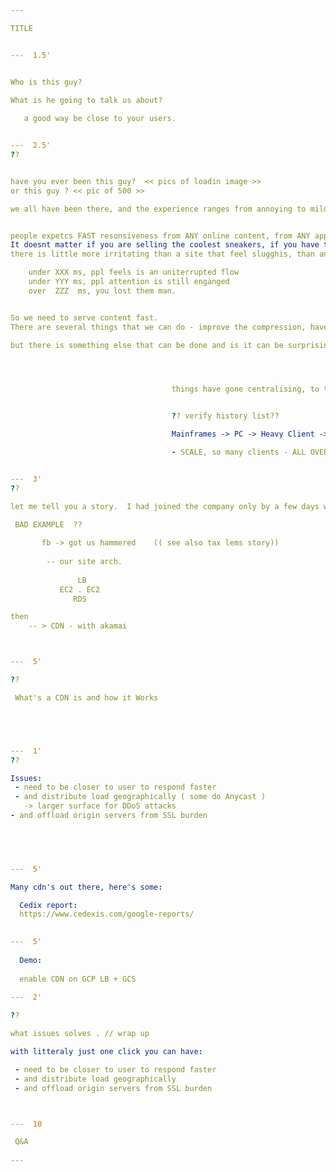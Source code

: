 ```yaml
---

TITLE


---  1.5'


Who is this guy? 

What is he going to talk us about?
   
   a good way be close to your users. 


---  2.5'
??


have you ever been this guy?  << pics of loadin image >>
or this guy ? << pic of 500 >>

we all have been there, and the experience ranges from annoying to mildly frutrating


people expetcs FAST resonsiveness from ANY online content, from ANY app. 
It doesnt matter if you are selling the coolest sneakers, if you have the best pasta recipes or your tax advices are the best:  
there is little more irritating than a site that feel slugghis, than an app that feels like it's taking time off of you life (it might actually want to do that, but fast enough so you won't question it!)   ( show raging at pc gif)  

    under XXX ms, ppl feels is an uniterrupted flow
    under YYY ms, ppl attention is still enganged
    over  ZZZ  ms, you lost them man. 


So we need to serve content fast. 
There are several things that we can do - improve the compression, have powerful servers, and enough of them provisioned, and have as strong as a network as possible (for what we can control)  

but there is something else that can be done and is it can be surprisingly easy to set up in certain enviroments




                                    things have gone centralising, to then needing to be closer to the edge. Its a pulse. 


                                    ?? verify history list??

                                    Mainframes -> PC -> Heavy Client -> Thin Clinet/Fat servers -> network got faster and faster but : 

                                    - SCALE, so many clients - ALL OVER the place


---  3'
??

let me tell you a story.  I had joined the company only by a few days when...
  
 BAD EXAMPLE  ??

       fb -> got us hammered    (( see also tax lems story))
  
        -- our site arch.
    
               LB
           EC2 . EC2 
              RDS

then
    -- > CDN - with akamai 



---  5'

??

 What's a CDN is and how it Works





---  1'
??

Issues: 
 - need to be closer to user to respond faster 
 - and distribute load geographically ( some do Anycast )
   -> larger surface for DDoS attacks
- and offload origin servers from SSL burden
 




---  5'

Many cdn's out there, here's some:

  Cedix report: 
  https://www.cedexis.com/google-reports/
 

---  5'
 
  Demo: 
  
  enable CDN on GCP LB + GCS
  
---  2'

?? 

what issues solves . // wrap up

with litteraly just one click you can have:

 - need to be closer to user to respond faster 
 - and distribute load geographically 
 - and offload origin servers from SSL burden



---  10

 Q&A 
 
---
```

